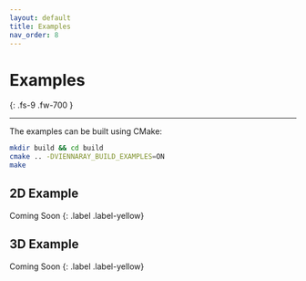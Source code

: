 ```yaml
---
layout: default
title: Examples
nav_order: 8
---
```


# Examples
{: .fs-9 .fw-700 }

---

The examples can be built using CMake:

```bash
mkdir build && cd build
cmake .. -DVIENNARAY_BUILD_EXAMPLES=ON
make
```

## 2D Example

Coming Soon
{: .label .label-yellow}

## 3D Example

Coming Soon
{: .label .label-yellow}